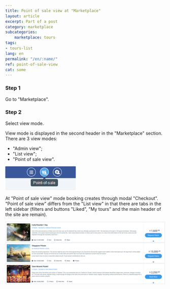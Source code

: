 ```yaml
---
title: Point of sale view at "Marketplace"
layout: article
excerpt: Part of a post
category: marketplace
subcategories:
    marketplace: tours
tags:
- tours-list
lang: en
permalink: "/en/:name/"
ref: point-of-sale-view
cat: some
---
```


### **Step 1**

Go to "Marketplace". 

### **Step 2**

Select view mode.

View mode is displayed in the second header in the "Marketplace" section. There are 3 view modes:
- "Admin view";
- "List view";
- "Point of sale view".

![Poin_of_sale_view1](/assets/images/point_of_sale_view1.png)

At "Point of sale view" mode booking creates through modal "Checkout". "Point of sale view" differs from the "List view" in that there are tabs in the left sidebar (filters and buttons "Liked", "My tours" and the main header of the site are remain).

![Poin_of_sale_view2](/assets/images/point_of_sale_view2.png)
